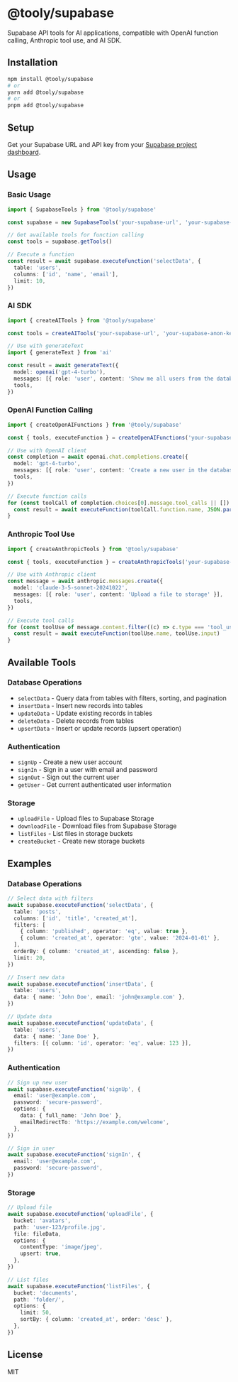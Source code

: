 # @tooly/supabase

Supabase API tools for AI applications, compatible with OpenAI function calling, Anthropic tool use, and AI SDK.

## Installation

```bash
npm install @tooly/supabase
# or
yarn add @tooly/supabase
# or
pnpm add @tooly/supabase
```

## Setup

Get your Supabase URL and API key from your [Supabase project dashboard](https://supabase.com/dashboard).

## Usage

### Basic Usage

```typescript
import { SupabaseTools } from '@tooly/supabase'

const supabase = new SupabaseTools('your-supabase-url', 'your-supabase-anon-key')

// Get available tools for function calling
const tools = supabase.getTools()

// Execute a function
const result = await supabase.executeFunction('selectData', {
  table: 'users',
  columns: ['id', 'name', 'email'],
  limit: 10,
})
```

### AI SDK

```typescript
import { createAITools } from '@tooly/supabase'

const tools = createAITools('your-supabase-url', 'your-supabase-anon-key')

// Use with generateText
import { generateText } from 'ai'

const result = await generateText({
  model: openai('gpt-4-turbo'),
  messages: [{ role: 'user', content: 'Show me all users from the database' }],
  tools,
})
```

### OpenAI Function Calling

```typescript
import { createOpenAIFunctions } from '@tooly/supabase'

const { tools, executeFunction } = createOpenAIFunctions('your-supabase-url', 'your-supabase-anon-key')

// Use with OpenAI client
const completion = await openai.chat.completions.create({
  model: 'gpt-4-turbo',
  messages: [{ role: 'user', content: 'Create a new user in the database' }],
  tools,
})

// Execute function calls
for (const toolCall of completion.choices[0].message.tool_calls || []) {
  const result = await executeFunction(toolCall.function.name, JSON.parse(toolCall.function.arguments))
}
```

### Anthropic Tool Use

```typescript
import { createAnthropicTools } from '@tooly/supabase'

const { tools, executeFunction } = createAnthropicTools('your-supabase-url', 'your-supabase-anon-key')

// Use with Anthropic client
const message = await anthropic.messages.create({
  model: 'claude-3-5-sonnet-20241022',
  messages: [{ role: 'user', content: 'Upload a file to storage' }],
  tools,
})

// Execute tool calls
for (const toolUse of message.content.filter((c) => c.type === 'tool_use')) {
  const result = await executeFunction(toolUse.name, toolUse.input)
}
```

## Available Tools

### Database Operations

- `selectData` - Query data from tables with filters, sorting, and pagination
- `insertData` - Insert new records into tables
- `updateData` - Update existing records in tables
- `deleteData` - Delete records from tables
- `upsertData` - Insert or update records (upsert operation)

### Authentication

- `signUp` - Create a new user account
- `signIn` - Sign in a user with email and password
- `signOut` - Sign out the current user
- `getUser` - Get current authenticated user information

### Storage

- `uploadFile` - Upload files to Supabase Storage
- `downloadFile` - Download files from Supabase Storage
- `listFiles` - List files in storage buckets
- `createBucket` - Create new storage buckets

## Examples

### Database Operations

```typescript
// Select data with filters
await supabase.executeFunction('selectData', {
  table: 'posts',
  columns: ['id', 'title', 'created_at'],
  filters: [
    { column: 'published', operator: 'eq', value: true },
    { column: 'created_at', operator: 'gte', value: '2024-01-01' },
  ],
  orderBy: { column: 'created_at', ascending: false },
  limit: 20,
})

// Insert new data
await supabase.executeFunction('insertData', {
  table: 'users',
  data: { name: 'John Doe', email: 'john@example.com' },
})

// Update data
await supabase.executeFunction('updateData', {
  table: 'users',
  data: { name: 'Jane Doe' },
  filters: [{ column: 'id', operator: 'eq', value: 123 }],
})
```

### Authentication

```typescript
// Sign up new user
await supabase.executeFunction('signUp', {
  email: 'user@example.com',
  password: 'secure-password',
  options: {
    data: { full_name: 'John Doe' },
    emailRedirectTo: 'https://example.com/welcome',
  },
})

// Sign in user
await supabase.executeFunction('signIn', {
  email: 'user@example.com',
  password: 'secure-password',
})
```

### Storage

```typescript
// Upload file
await supabase.executeFunction('uploadFile', {
  bucket: 'avatars',
  path: 'user-123/profile.jpg',
  file: fileData,
  options: {
    contentType: 'image/jpeg',
    upsert: true,
  },
})

// List files
await supabase.executeFunction('listFiles', {
  bucket: 'documents',
  path: 'folder/',
  options: {
    limit: 50,
    sortBy: { column: 'created_at', order: 'desc' },
  },
})
```

## License

MIT
